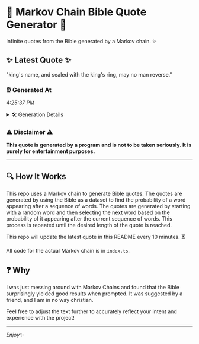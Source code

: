 # 📖 Markov Chain Bible Quote Generator 📖

Infinite quotes from the Bible generated by a Markov chain. ✨

## ✨ Latest Quote ✨
"king's name, and sealed with the king's ring, may no man reverse."

### ⏰ Generated At
*4:25:37 PM*

<details>
    <summary>🛠️ Generation Details</summary>
    <p>
        <strong>🌱 Seed:</strong> king's<br>
        <strong>🔄 Iterations:</strong> 11<br>
        <strong>📜 Context History:</strong><br>[ king's ]: name,<br>[ king's, name, ]: and<br>[ king's, name,, and ]: sealed<br>[ king's, name,, and, sealed ]: with<br>[ king's, name,, and, sealed, with ]: the<br>[ king's, name,, and, sealed, with, the ]: king's<br>[ name,, and, sealed, with, the, king's ]: ring,<br>[ and, sealed, with, the, king's, ring, ]: may<br>[ sealed, with, the, king's, ring,, may ]: no<br>[ with, the, king's, ring,, may, no ]: man<br>[ the, king's, ring,, may, no, man ]: reverse.<br>
    </p>
</details>

### ⚠️ Disclaimer ⚠️
**This quote is generated by a program and is not to be taken seriously. It is purely for entertainment purposes.**

---

## 🔍 How It Works

This repo uses a Markov chain to generate Bible quotes. The quotes are generated by using the Bible as a dataset to find the probability of a word appearing after a sequence of words. The quotes are generated by starting with a random word and then selecting the next word based on the probability of it appearing after the current sequence of words. This process is repeated until the desired length of the quote is reached.

This repo will update the latest quote in this README every 10 minutes. ⏳

All code for the actual Markov chain is in `index.ts`.

## ❓ Why

I was just messing around with Markov Chains and found that the Bible surprisingly yielded good results when prompted. 
It was suggested by a friend, and I am in no way christian.

Feel free to adjust the text further to accurately reflect your intent and experience with the project!

---

*Enjoy*✨
